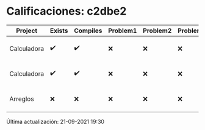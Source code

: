 # Calificaciones: c2dbe2
|Project|Exists|Compiles|Problem1|Problem2|Problem3|Extra|CommitHash|CommitDate|CheckDate|Comments|DueDate|Grade|
|-|-|-|-|-|-|-|-|-|-|-|-|-|
|Calculadora|✔️|✔️|❌|❌|❌|✔️|a68d0c8188d75dea3c16d34382c741481a166e39|15-09-2021 00:15:26|15-09-2021 12:49:01|Revisa la operación suma-No implementaste operaciones con números flotantes-Revisa la operación división|17-09-2021 21:00:00|7.333333333333333|
|Calculadora|✔️|✔️|❌|❌|❌|✔️|de431dd888196cac259e543f9022bf38c68b071f|18-09-2021 23:18:19|19-09-2021 01:21:35|Revisa la operación suma-No implementaste operaciones con números flotantes-Revisa la operación división|17-09-2021 21:00:00|6.833333333333333|
|Arreglos|❌|❌|❌|❌|❌|❌|NA|NA|21-09-2021 19:30:04|No se encontró el archivo en PracticasComputacionI/Arreglos/Arreglos.cpp|24-09-2021 21:00:00|5.0|

Última actualización: 21-09-2021 19:30